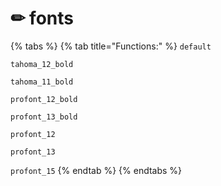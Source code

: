 # ✏ fonts

{% tabs %}
{% tab title="Functions:" %}
`default`

`tahoma_12_bold`

`tahoma_11_bold`

`profont_12_bold`

`profont_13_bold`

`profont_12`

`profont_13`

`profont_15`
{% endtab %}
{% endtabs %}

